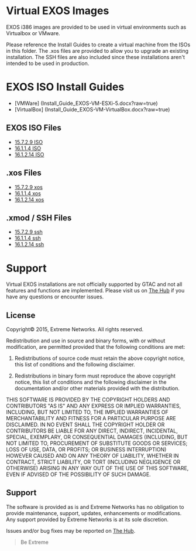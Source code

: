 # Virtual EXOS Images
EXOS i386 images are provided to be used in virtual environments such as Virtualbox or VMware.

Please reference the Install Guides to create a virtual machine from the ISOs in this folder.  The .xos files are provided to allow you to upgrade an existing installation.  The SSH files are also included since these installations aren't intended to be used in production.

# EXOS ISO Install Guides
* [VMWare] (Install_Guide_EXOS-VM-ESXi-5.docx?raw=true)
* [VirtualBox] (Install_Guide_EXOS-VM-VirtualBox.docx?raw=true)

## EXOS ISO Files
* [15.7.2.9 ISO](exospc-15.7.2.9.iso?raw=true)
* [16.1.1.4 ISO](exospc-16.1.1.4.iso?raw=true)
* [16.1.2.14 ISO](exospc-16.1.2.14.iso?raw=true)

## .xos Files
* [15.7.2.9 xos](exospc-15.7.2.9.xos?raw=true)
* [16.1.1.4 xos](exospc-16.1.1.4.xos?raw=true)
* [16.1.2.14 xos](exospc-16.1.2.14.xos?raw=true)

## .xmod / SSH Files
* [15.7.2.9 ssh](exospc-15.7.2.9-ssh.xmod?raw=true)
* [16.1.1.4 ssh](exospc-16.1.1.4-ssh.xmod?raw=true)
* [16.1.2.14 ssh](exospc-16.1.2.14-ssh.xmod?raw=true)

# Support
Virtual EXOS installations are not officially supported by GTAC and not all features and functions are implemented.  Please visit us on [The Hub](https://community.extremenetworks.com/extreme) if you have any questions or encounter issues.

## License
Copyright© 2015, Extreme Networks.  All rights reserved.

Redistribution and use in source and binary forms, with or without modification,
are permitted provided that the following conditions are met:

1. Redistributions of source code must retain the above copyright notice, this
list of conditions and the following disclaimer.

2. Redistributions in binary form must reproduce the above copyright notice,
this list of conditions and the following disclaimer in the documentation
and/or other materials provided with the distribution.

THIS SOFTWARE IS PROVIDED BY THE COPYRIGHT HOLDERS AND CONTRIBUTORS "AS IS" AND
ANY EXPRESS OR IMPLIED WARRANTIES, INCLUDING, BUT NOT LIMITED TO, THE IMPLIED
WARRANTIES OF MERCHANTABILITY AND FITNESS FOR A PARTICULAR PURPOSE ARE
DISCLAIMED. IN NO EVENT SHALL THE COPYRIGHT HOLDER OR CONTRIBUTORS BE LIABLE
FOR ANY DIRECT, INDIRECT, INCIDENTAL, SPECIAL, EXEMPLARY, OR CONSEQUENTIAL
DAMAGES (INCLUDING, BUT NOT LIMITED TO, PROCUREMENT OF SUBSTITUTE GOODS OR
SERVICES; LOSS OF USE, DATA, OR PROFITS; OR BUSINESS INTERRUPTION) HOWEVER
CAUSED AND ON ANY THEORY OF LIABILITY, WHETHER IN CONTRACT, STRICT LIABILITY,
OR TORT (INCLUDING NEGLIGENCE OR OTHERWISE) ARISING IN ANY WAY OUT OF THE USE
OF THIS SOFTWARE, EVEN IF ADVISED OF THE POSSIBILITY OF SUCH DAMAGE.

## Support
The software is provided as is and Extreme Networks has no obligation to provide
maintenance, support, updates, enhancements or modifications.
Any support provided by Extreme Networks is at its sole discretion.

Issues and/or bug fixes may be reported on [The Hub](https://community.extremenetworks.com/extreme).

>Be Extreme
